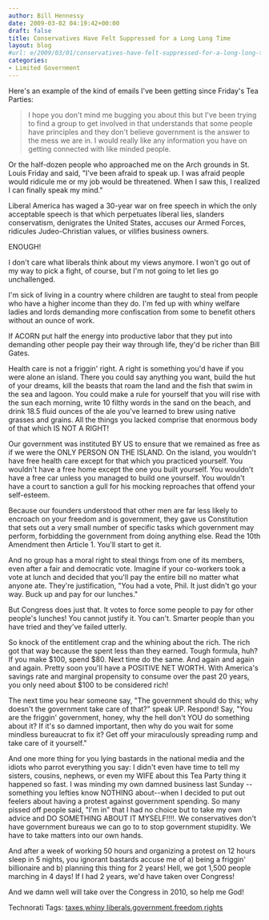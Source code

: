 ```yaml
---
author: Bill Hennessy
date: 2009-03-02 04:19:42+00:00
draft: false
title: Conservatives Have Felt Suppressed for a Long Long Time
layout: blog
#url: e/2009/03/01/conservatives-have-felt-suppressed-for-a-long-long-time/
categories:
- Limited Government
---
```


Here's an example of the kind of emails I've been getting since Friday's Tea Parties:

> I hope you don't mind me bugging you about this but I've been trying to find a group to get involved in that understands that some people have principles and they don't believe government is the answer to the mess we are in. I would really like any information you have on getting connected with like minded people.
> 
> 

Or the half-dozen people who approached me on the Arch grounds in St. Louis Friday and said, "I've been afraid to speak up. I was afraid people would ridicule me or my job would be threatened. When I saw this, I realized I can finally speak my mind."

Liberal America has waged a 30-year war on free speech in which the only acceptable speech is that which perpetuates liberal lies, slanders conservatism, denigrates the United States, accuses our Armed Forces, ridicules Judeo-Christian values, or vilifies business owners. 

ENOUGH!

I don't care what liberals think about my views anymore. I won't go out of my way to pick a fight, of course, but I'm not going to let lies go unchallenged. 

I'm sick of living in a country where children are taught to steal from people who have a higher income than they do. I'm fed up with whiny welfare ladies and lords demanding more confiscation from some to benefit others without an ounce of work.

If ACORN put half the energy into productive labor that they put into demanding other people pay their way through life, they'd be richer than Bill Gates.

Health care is not a friggin' right. A right is something you'd have if you were alone an island. There you could say anything you want, build the hut of your dreams, kill the beasts that roam the land and the fish that swim in the sea and lagoon. You could make a rule for yourself that you will rise with the sun each morning, write 10 filthy words in the sand on the beach, and drink 18.5 fluid ounces of the ale you've learned to brew using native grasses and grains. All the things you lacked comprise that enormous body of that which IS NOT A RIGHT!

Our government was instituted BY US to ensure that we remained as free as if we were the ONLY PERSON ON THE ISLAND. On the island, you wouldn't have free health care except for that which you practiced yourself. You wouldn't have a free home except the one you built yourself. You wouldn't have a free car unless you managed to build one yourself. You wouldn't have a court to sanction a gull for his mocking reproaches that offend your self-esteem.

Because our founders understood that other men are far less likely to encroach on your freedom and is government, they gave us Constitution that sets out a very small number of specific tasks which government may perform, forbidding the government from doing anything else. Read the 10th Amendment then Article 1. You'll start to get it.

And no group has a moral right to steal things from one of its members, even after a fair and democratic vote. Imagine if your co-workers took a vote at lunch and decided that you'll pay the entire bill no matter what anyone ate. They're justification, "You had a vote, Phil. It just didn't go your way. Buck up and pay for our lunches." 

But Congress does just that. It votes to force some people to pay for other people's lunches! You cannot justify it. You can't. Smarter people than you have tried and they've failed utterly.

So knock of the entitlement crap and the whining about the rich. The rich got that way because the spent less than they earned. Tough formula, huh? If you make $100, spend $80. Next time do the same. And again and again and again. Pretty soon you'll have a POSITIVE NET WORTH. With America's savings rate and marginal propensity to consume over the past 20 years, you only need about $100 to be considered rich!

The next time you hear someone say, "The government should do this; why doesn't the government take care of that?" speak UP. Respond! Say, "You are the friggin' government, honey, why the hell don't YOU do something about it? If it's so damned important, then why do you wait for some mindless bureaucrat to fix it? Get off your miraculously spreading rump and take care of it yourself."

And one more thing for you lying bastards in the national media and the idiots who parrot everything you say: I didn't even have time to tell my sisters, cousins, nephews, or even my WIFE about this Tea Party thing it happened so fast. I was minding my own damned business last Sunday --something you lefties know NOTHING about--when I decided to put out feelers about having a protest against government spending. So many pissed off people said, "I'm in" that I had no choice but to take my own advice and DO SOMETHING ABOUT IT MYSELF!!!!. We conservatives don't have government bureaus we can go to to stop government stupidity. We have to take matters into our own hands.

And after a week of working 50 hours and organizing a protest on 12 hours sleep in 5 nights, you ignorant bastards accuse me of a) being a friggin' billionaire and b) planning this thing for 2 years! Hell, we got 1,500 people marching in 4 days! If I had 2 years, we'd have taken over Congress!

And we damn well will take over the Congress in 2010, so help me God!

Technorati Tags: [taxes](https://technorati.com/tags/taxes),[whiny liberals](https://technorati.com/tags/whiny%20liberals),[government](https://technorati.com/tags/government),[freedom](https://technorati.com/tags/freedom),[rights](https://technorati.com/tags/rights)
